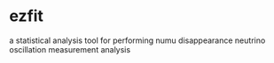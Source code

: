 # ezfit
a statistical analysis tool for performing numu disappearance neutrino oscillation measurement analysis
